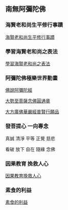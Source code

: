 ## 南無阿彌陀佛

### 海賢老和尚生平修行事蹟

[海賢老和尚生平修行事蹟](https://edu.hwadzan.com/play/65/34/0/305006)

### 學習海賢老和尚之表法

[學習海賢老和尚之表法](https://edu.hwadzan.com/play/21/723/0/228684)

### 阿彌陀佛極樂世界動畫

[佛說阿彌陀經](https://youtu.be/feskU-DlJmc)

[大勢至菩薩念佛圓通章](https://youtu.be/vQdhcPQcSDI)

[大方廣佛華嚴經普賢行願品](https://youtu.be/q4RTU32fk7M)

### 發菩提心 一向專念

真誠 清淨 平等 正覺 慈悲

看破 放下 自在 隨緣 念佛

### 因果教育 挽救人心

[因果教育挽救人心](https://edu.hwadzan.com/play/32/137/0/230401)

### 素食的利益
[素食的利益](https://youtu.be/g9o9jd2_JQQ)
